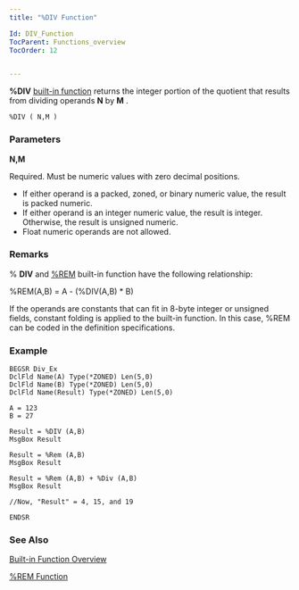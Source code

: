 ```yaml
---
title: "%DIV Function"

Id: DIV_Function
TocParent: Functions_overview
TocOrder: 12


---
```


**%DIV** [built-in function](Functions_overview.html) returns the integer portion of the quotient that results from dividing operands **N** by **M** . 

```
%DIV ( N,M )
```

### Parameters

**N,M** 

Required. Must be numeric values with zero decimal positions.

- If either operand is a packed, zoned, or binary numeric value, the result is packed numeric.
- If either operand is an integer numeric value, the result is integer. Otherwise, the result is unsigned numeric.
- Float numeric operands are not allowed.


### Remarks
% **DIV** and [%REM](REM_Function.html) built-in function have the following relationship: 

%REM(A,B) = A - (%DIV(A,B) * B) 

If the operands are constants that can fit in 8-byte integer or unsigned fields, constant folding is applied to the built-in function. In this case, %REM can be coded in the definition specifications. 

### Example

```
BEGSR Div_Ex 
DclFld Name(A) Type(*ZONED) Len(5,0)
DclFld Name(B) Type(*ZONED) Len(5,0)
DclFld Name(Result) Type(*ZONED) Len(5,0)

A = 123
B = 27

Result = %DIV (A,B)
MsgBox Result

Result = %Rem (A,B) 
MsgBox Result 

Result = %Rem (A,B) + %Div (A,B) 
MsgBox Result

//Now, "Result" = 4, 15, and 19 

ENDSR
```

### See Also
[Built-in Function Overview](Functions_overview.html)

[%REM Function](REM_Function.html) 
